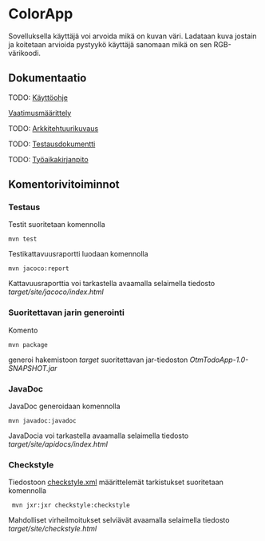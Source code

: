 # ColorApp

Sovelluksella käyttäjä voi arvoida mikä on kuvan väri. Ladataan kuva jostain ja koitetaan arvioida pystyykö käyttäjä sanomaan mikä on sen RGB-värikoodi.

## Dokumentaatio

TODO: [Käyttöohje](https://github.com/jussico/ot-harjoitustyo/blob/master/ColorApp/dokumentaatio/kayttoohje.md)

[Vaatimusmäärittely](https://github.com/jussico/ot-harjoitustyo/blob/master/ColorApp/dokumentaatio/vaatimusmaarittely.md)

TODO: [Arkkitehtuurikuvaus](https://github.com/jussico/ot-harjoitustyo/ColorApp/blob/master/dokumentaatio/arkkitehtuuri.md)

TODO: [Testausdokumentti](https://github.com/jussico/ot-harjoitustyo/ColorApp/blob/master/dokumentaatio/testaus.md)

TODO: [Työaikakirjanpito](https://github.com/jussico/ot-harjoitustyo/ColorApp/blob/master/dokumentaatio/tuntikirjanpito.md)

## Komentorivitoiminnot

### Testaus

Testit suoritetaan komennolla

```
mvn test
```

Testikattavuusraportti luodaan komennolla

```
mvn jacoco:report
```

Kattavuusraporttia voi tarkastella avaamalla selaimella tiedosto _target/site/jacoco/index.html_

### Suoritettavan jarin generointi

Komento

```
mvn package
```

generoi hakemistoon _target_ suoritettavan jar-tiedoston _OtmTodoApp-1.0-SNAPSHOT.jar_

### JavaDoc

JavaDoc generoidaan komennolla

```
mvn javadoc:javadoc
```

JavaDocia voi tarkastella avaamalla selaimella tiedosto _target/site/apidocs/index.html_

### Checkstyle

Tiedostoon [checkstyle.xml](https://github.com/mluukkai/OtmTodoApp/blob/master/checkstyle.xml) määrittelemät tarkistukset suoritetaan komennolla

```
 mvn jxr:jxr checkstyle:checkstyle
```

Mahdolliset virheilmoitukset selviävät avaamalla selaimella tiedosto _target/site/checkstyle.html_
